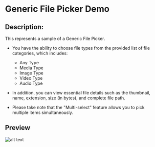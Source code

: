 # Generic File Picker Demo

## Description:
This represents a sample of a Generic File Picker.

  - You have the ability to choose file types from the provided list of file categories, which includes:
  
    - Any Type
    - Media Type
    - Image Type
    - Video Type
    - Audio Type
  
  - In addition, you can view essential file details such as the thumbnail, name, extension, size (in bytes), and complete file path.

  - Please take note that the "Multi-select" feature allows you to pick multiple items simultaneously.

## Preview
![alt text](https://i.postimg.cc/7YBrjqXY/imgonline-com-ua-twotoone-Ot-MJr-VOLjjr3.png "img")
